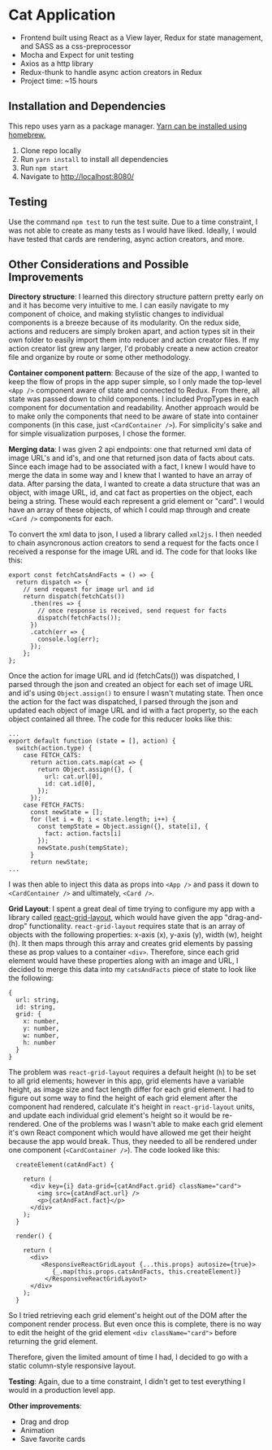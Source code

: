 # Cat Application
* Frontend built using React as a View layer, Redux for state management, and SASS as a css-preprocessor
* Mocha and Expect for unit testing
* Axios as a http library
* Redux-thunk to handle async action creators in Redux
* Project time: ~15 hours

## Installation and Dependencies
This repo uses yarn as a package manager. [Yarn can be installed using homebrew.](https://yarnpkg.com/en/docs/install)

1. Clone repo locally
2. Run `yarn install` to install all dependencies
3. Run `npm start`
4. Navigate to [http://localhost:8080/](http://localhost:8080/)

## Testing
Use the command `npm test` to run the test suite. Due to a time constraint, I was not able to create as many tests as I would have liked. Ideally, I would have tested that cards are rendering, async action creators, and more.

## Other Considerations and Possible Improvements

**Directory structure**: I learned this directory structure pattern pretty early on and it has become very intuitive to me. I can easily navigate to my component of choice, and making stylistic changes to individual components is a breeze because of its modularity. On the redux side, actions and reducers are simply broken apart, and action types sit in their own folder to easily import them into reducer and action creator files. If my action creator list grew any larger, I'd probably create a new action creator file and organize by route or some other methodology.

**Container component pattern**: Because of the size of the app, I wanted to keep the flow of props in the app super simple, so I only made the top-level `<App />` component aware of state and connected to Redux. From there, all state was passed down to child components. I included PropTypes in each component for documentation and readability. Another approach would be to make only the components that need to be aware of state into container components (in this case, just `<CardContainer />`). For simplicity's sake and for simple visualization purposes, I chose the former.

**Merging data**: I was given 2 api endpoints: one that returned xml data of image URL's and id's, and one that returned json data of facts about cats. Since each image had to be associated with a fact, I knew I would have to merge the data in some way and I knew that I wanted to have an array of data. After parsing the data, I wanted to create a data structure that was an object, with image URL, id, and cat fact as properties on the object, each being a string. These would each represent a grid element or "card". I would have an array of these objects, of which I could map through and create `<Card />` components for each.

To convert the xml data to json, I used a library called `xml2js`. I then needed to chain asyncronous action creators to send a request for the facts once I received a response for the image URL and id. The code for that looks like this:

```
export const fetchCatsAndFacts = () => {
  return dispatch => {
    // send request for image url and id
    return dispatch(fetchCats())
      .then(res => {
        // once response is received, send request for facts
        dispatch(fetchFacts());
      })
      .catch(err => {
        console.log(err);
      });
    };
};
```
Once the action for image URL and id (fetchCats()) was dispatched, I parsed through the json and created an object for each set of image URL and id's using `Object.assign()` to ensure I wasn't mutating state. Then once the action for the fact was dispatched, I parsed through the json and updated each object of image URL and id with a fact property, so the each object contained all three. The code for this reducer looks like this:

```
...
export default function (state = [], action) {
  switch(action.type) {
    case FETCH_CATS:
      return action.cats.map(cat => {
        return Object.assign({}, {
          url: cat.url[0],
          id: cat.id[0],
        });
      });
    case FETCH_FACTS:
      const newState = [];
      for (let i = 0; i < state.length; i++) {
        const tempState = Object.assign({}, state[i], {
          fact: action.facts[i]
        });
        newState.push(tempState);
      }
      return newState;
...
```
I was then able to inject this data as props into `<App />` and pass it down to `<CardContainer />` and ultimately, `<Card />`.

**Grid Layout**: I spent a great deal of time trying to configure my app with a library called [react-grid-layout](https://github.com/STRML/react-grid-layout), which would have given the app "drag-and-drop" functionality. `react-grid-layout` requires state that is an array of objects with the following properties: x-axis (x), y-axis (y), width (w), height (h). It then maps through this array and creates grid elements by passing these as prop values to a container `<div>`.
Therefore, since each grid element would have these properties along with an image and URL, I decided to merge this data into my `catsAndFacts` piece of state to look like the following:

```
{
  url: string,
  id: string,
  grid: {
    x: number,
    y: number,
    w: number,
    h: number
  }
}
```

 The problem was `react-grid-layout` requires a default height (`h`) to be set to all grid elements; however in this app, grid elements have a variable height, as image size and fact length differ for each grid element. I had to figure out some way to find the height of each grid element after the component had rendered, calculate it's height in `react-grid-layout` units, and update each individual grid element's height so it would be re-rendered. One of the problems was I wasn't able to make each grid element it's own React component which would have allowed me get their height because the app would break. Thus, they needed to all be rendered under one component (`<CardContainer />`). The code looked like this:

```
  createElement(catAndFact) {

    return (
      <div key={i} data-grid={catAndFact.grid} className="card">
        <img src={catAndFact.url} />
        <p>{catAndFact.fact}</p>
      </div>
    );
  }

  render() {

    return (
      <div>
         <ResponsiveReactGridLayout {...this.props} autosize={true}>
            {_.map(this.props.catsAndFacts, this.createElement)}
          </ResponsiveReactGridLayout>
      </div>
    );
  }
```

So I tried retrieving each grid element's height out of the DOM after the component render process. But even once this is complete, there is no way to edit the height of the grid element `<div className="card">` before returning the grid element.

Therefore, given the limited amount of time I had, I decided to go with a static column-style responsive layout.

**Testing**: Again, due to a time constraint, I didn't get to test everything I would in a production level app.

**Other improvements**:
* Drag and drop
* Animation
* Save favorite cards
